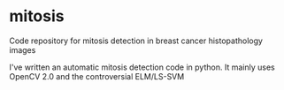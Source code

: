 # mitosis
Code repository for mitosis detection in breast cancer histopathology images

I've written an automatic mitosis detection code in python. It mainly uses OpenCV 2.0 and the controversial ELM/LS-SVM
